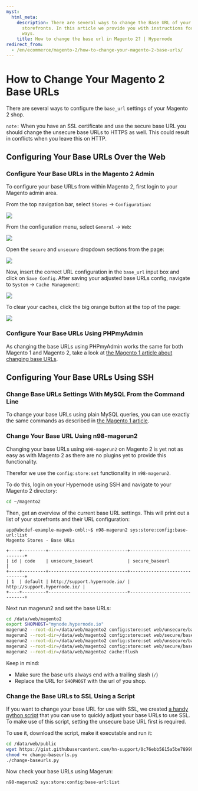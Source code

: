 ```yaml
---
myst:
  html_meta:
    description: There are several ways to change the Base URL of your Magento 2.x
      storefronts. In this article we provide you with instructions for each of these
      ways.
    title: How to change the base url in Magento 2? | Hypernode
redirect_from:
  - /en/ecommerce/magento-2/how-to-change-your-magento-2-base-urls/
---
```


<!-- source: https://support.hypernode.com/en/ecommerce/magento-2/how-to-change-your-magento-2-base-urls/ -->

# How to Change Your Magento 2 Base URLs

There are several ways to configure the `base_url` settings of your Magento 2 shop.

`note:` When you have an SSL certificate and use the secure base URL you should change the unsecure base URLs to HTTPS as well. This could result in conflicts when you leave this on HTTP.

## Configuring Your Base URLs Over the Web

### Configure Your Base URLs in the Magento 2 Admin

To configure your base URLs from within Magento 2, first login to your Magento admin area.

From the top navigation bar, select `Stores` -> `Configuration`:

![](_res/ep0Mt1rX3owfCnOU-HnyBmjoVvkkMyCtMA.png)

From the configuration menu, select `General` -> `Web`:

![](_res/B2xpxxshwDAFcGcbwd8cANYHV20rFGNL4Q.png)

Open the `secure` and `unsecure` dropdown sections from the page:

![](_res/iR9B-sW0JikGTaE4ap33WSG0dS0t0Xs8_w.png)

Now, insert the correct URL configuration in the `base_url` input box and click on `Save Config.`After saving your adjusted base URLs config, navigate to `System` -> `Cache Management`:

![](_res/dTk8ykJSj30B6OkeNtZaDAnjUazpt6U7IQ.png)

To clear your caches, click the big orange button at the top of the page:

![](_res/jMHlr7NgkCi7GQTLH4yWTMN_IinD2GT4yQ.png)

### Configure Your Base URLs Using PHPmyAdmin

As changing the base URLs using PHPmyAdmin works the same for both Magento 1 and Magento 2, take a look at [the Magento 1 article about changing base URLs](../../ecommerce-applications/magento-1/how-to-change-the-base-url-in-magento-1-x.md#change-the-base-url-via-phpmyadmin).

## Configuring Your Base URLs Using SSH

### Change Base URLs Settings With MySQL From the Command Line

To change your base URLs using plain MySQL queries, you can use exactly the same commands as described in [the Magento 1 article](../../ecommerce-applications/magento-1/how-to-change-the-base-url-in-magento-1-x.md#change-the-base-urls-directly-in-mysql-from-the-commandline).

### Change Your Base URL Using n98-magerun2

Changing your base URLs using `n98-magerun2` on Magento 2 is yet not as easy as with Magento 2 as there are no plugins yet to provide this functionality.

Therefor we use the `config:store:set` functionality in `n98-magerun2`.

To do this, login on your Hypernode using SSH and navigate to your Magento 2 directory:

```bash
cd ~/magento2
```

Then, get an overview of the current base URL settings. This will print out a list of your storefronts and their URL configuration:

```console
app@abcdef-example-magweb-cmbl:~$ n98-magerun2 sys:store:config:base-url:list
Magento Stores - Base URLs

+----+---------+------------------------------+------------------------------+
| id | code    | unsecure_baseurl             | secure_baseurl               |
+----+---------+------------------------------+------------------------------+
| 1  | default | http://support.hypernode.io/ | http://support.hypernode.io/ |
+----+---------+------------------------------+------------------------------+
```

Next run magerun2 and set the base URLs:

```bash
cd /data/web/magento2
export SHOPHOST="mynode.hypernode.io"
magerun2 --root-dir=/data/web/magento2 config:store:set web/unsecure/base_url https://$SHOPHOST/
magerun2 --root-dir=/data/web/magento2 config:store:set web/secure/base_url https://$SHOPHOST/
magerun2 --root-dir=/data/web/magento2 config:store:set web/unsecure/base_link_url https://$SHOPHOST/
magerun2 --root-dir=/data/web/magento2 config:store:set web/secure/base_link_url https://$SHOPHOST/
magerun2 --root-dir=/data/web/magento2 cache:flush
```

Keep in mind:

- Make sure the base urls always end with a trailing slash (`/`)
- Replace the URL for `SHOPHOST` with the url of you shop.

### Change the Base URLs to SSL Using a Script

If you want to change your base URL for use with SSL, we created [a handy python script](https://gist.github.com/hn-support/083aabc8f9125b29098454cee1f25c89) that you can use to quickly adjust your base URLs to use SSL. To make use of this script, setting the unsecure base URL first is required.

To use it, download the script, make it executable and run it:

```bash
cd /data/web/public
wget https://gist.githubusercontent.com/hn-support/0c76ebb5615a5be789997db2ae40bcdd/raw -O change-baseurls.py
chmod +x change-baseurls.py
./change-baseurls.py
```

Now check your base URLs using Magerun:

```bash
n98-magerun2 sys:store:config:base-url:list
```

